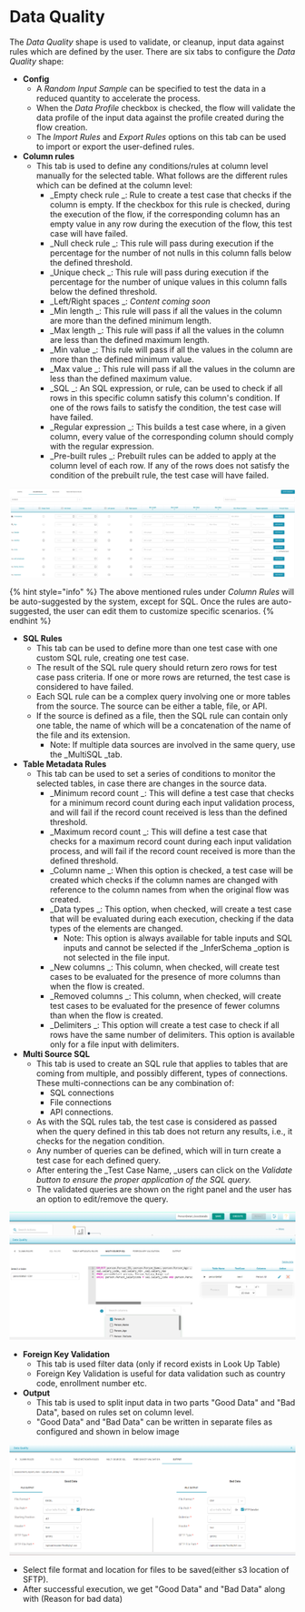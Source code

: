 # Data Quality

The _Data Quality_ shape is used to validate, or cleanup, input data against rules which are defined by the user. There are six tabs to configure the _Data Quality_ shape:

* **Config**
  * A _Random Input Sample_ can be specified to test the data in a reduced quantity to accelerate the process.
  * When the _Data Profile_ checkbox is checked, the flow will validate the data profile of the input data against the profile created during the flow creation.
  * The _Import Rules_ and _Export Rules_ options on this tab can be used to import or export the user-defined rules.
* **Column rules**
  * This tab is used to define any conditions/rules at column level manually for the selected table. What follows are the different rules which can be defined at the column level:
    * \_Empty check rule \_: Rule to create a test case that checks if the column is empty. If the checkbox for this rule is checked, during the execution of the flow, if the corresponding column has an empty value in any row during the execution of the flow, this test case will have failed.
    * \_Null check rule \_: This rule will pass during execution if the percentage for the number of not nulls in this column falls below the defined threshold.
    * \_Unique check \_: This rule will pass during execution if the percentage for the number of unique values in this column falls below the defined threshold.
    * \_Left/Right spaces \_: _Content coming soon_
    * \_Min length \_: This rule will pass if all the values in the column are more than the defined minimum length.
    * \_Max length \_: This rule will pass if all the values in the column are less than the defined maximum length.
    * \_Min value \_: This rule will pass if all the values in the column are more than the defined minimum value.
    * \_Max value \_: This rule will pass if all the values in the column are less than the defined maximum value.
    * \_SQL \_: An SQL expression, or rule, can be used to check if all rows in this specific column satisfy this column's condition. If one of the rows fails to satisfy the condition, the test case will have failed.
    * \_Regular expression \_: This builds a test case where, in a given column, every value of the corresponding column should comply with the regular expression.
    * \_Pre-built rules \_: Prebuilt rules can be added to apply at the column level of each row. If any of the rows does not satisfy the condition of the prebuilt rule, the test case will have failed.

![](../../../.gitbook/assets/columnrules.jpg)

{% hint style="info" %}
The above mentioned rules under _Column Rules_ will be auto-suggested by the system, except for SQL. Once the rules are auto-suggested, the user can edit them to customize specific scenarios.
{% endhint %}

* **SQL Rules**
  * This tab can be used to define more than one test case with one custom SQL rule, creating one test case.
  * The result of the SQL rule query should return zero rows for test case pass criteria. If one or more rows are returned, the test case is considered to have failed.
  * Each SQL rule can be a complex query involving one or more tables from the source. The source can be either a table, file, or API.
  * If the source is defined as a file, then the SQL rule can contain only one table, the name of which will be a concatenation of the name of the file and its extension.
    * Note: If multiple data sources are involved in the same query, use the \_MultiSQL \_tab.
* **Table Metadata Rules**
  * This tab can be used to set a series of conditions to monitor the selected tables, in case there are changes in the source data.
    * \_Minimum record count \_: This will define a test case that checks for a minimum record count during each input validation process, and will fail if the record count received is less than the defined threshold.
    * \_Maximum record count \_: This will define a test case that checks for a maximum record count during each input validation process, and will fail if the record count received is more than the defined threshold.
    * \_Column name \_: When this option is checked, a test case will be created which checks if the column names are changed with reference to the column names from when the original flow was created.
    * \_Data types \_: This option, when checked, will create a test case that will be evaluated during each execution, checking if the data types of the elements are changed.
      * Note: This option is always available for table inputs and SQL inputs and cannot be selected if the \_InferSchema \_option is not selected in the file input.
    * \_New columns \_: This column, when checked, will create test cases to be evaluated for the presence of more columns than when the flow is created.
    * \_Removed columns \_: This column, when checked, will create test cases to be evaluated for the presence of fewer columns than when the flow is created.
    * \_Delimiters \_: This option will create a test case to check if all rows have the same number of delimiters. This option is available only for a file input with delimiters.
* **Multi Source SQL**
  * This tab is used to create an SQL rule that applies to tables that are coming from multiple, and possibly different, types of connections. These multi-connections can be any combination of:
    * SQL connections
    * File connections
    * API connections.
  * As with the SQL rules tab, the test case is considered as passed when the query defined in this tab does not return any results, i.e., it checks for the negation condition.
  * Any number of queries can be defined, which will in turn create a test case for each defined query.
  * After entering the \_Test Case Name, \_users can click on the _Validate button to ensure the proper application of the SQL query._
  * The validated queries are shown on the right panel and the user has an option to edit/remove the query.

![Multi Source SQL](<../../../.gitbook/assets/Screenshot 2022-05-22 181619.png>)

* **Foreign Key Validation**
  * This tab is used filter data (only if record exists in Look Up Table)
  * Foreign Key Validation is useful for data validation such as country code, enrollment number etc.
* **Output**
  * This tab is used to split input data in two parts "Good Data" and "Bad Data", based on rules set on column level.
  * "Good Data" and "Bad Data" can be written in separate files as configured and shown in below image

![Output](<../../../.gitbook/assets/image (55).png>)

* Select file format and location for files to be saved(either s3 location of SFTP).
* After successful execution, we get "Good Data" and "Bad Data" along with (Reason for bad data)
